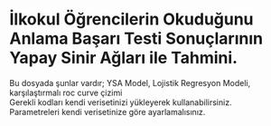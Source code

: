 # İlkokul Öğrencilerin Okuduğunu Anlama Başarı Testi Sonuçlarının Yapay Sinir Ağları ile Tahmini.
Bu dosyada şunlar vardır; YSA Model, Lojistik Regresyon Modeli, karşılaştırmalı roc curve çizimi
<br>Gerekli kodları kendi verisetinizi yükleyerek kullanabilirsiniz.
<br>Parametreleri kendi verisetinize göre ayarlamalısınız.
